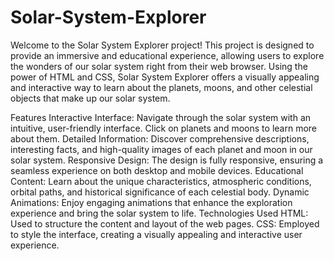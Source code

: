 # Solar-System-Explorer

Welcome to the Solar System Explorer project! This project is designed to provide an immersive and educational experience, allowing users to explore the wonders of our solar system right from their web browser. Using the power of HTML and CSS, Solar System Explorer offers a visually appealing and interactive way to learn about the planets, moons, and other celestial objects that make up our solar system.

Features
Interactive Interface: Navigate through the solar system with an intuitive, user-friendly interface. Click on planets and moons to learn more about them.
Detailed Information: Discover comprehensive descriptions, interesting facts, and high-quality images of each planet and moon in our solar system.
Responsive Design: The design is fully responsive, ensuring a seamless experience on both desktop and mobile devices.
Educational Content: Learn about the unique characteristics, atmospheric conditions, orbital paths, and historical significance of each celestial body.
Dynamic Animations: Enjoy engaging animations that enhance the exploration experience and bring the solar system to life.
Technologies Used
HTML: Used to structure the content and layout of the web pages.
CSS: Employed to style the interface, creating a visually appealing and interactive user experience.
